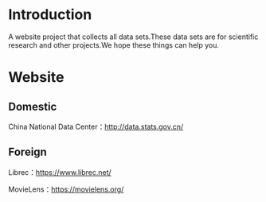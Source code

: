 # Introduction
A website project that collects all data sets.These data sets are for scientific research and other projects.We hope these things can help you.

# Website

## Domestic

China National Data Center：http://data.stats.gov.cn/

## Foreign

Librec：https://www.librec.net/

MovieLens：https://movielens.org/
